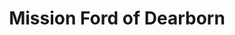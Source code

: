 ---
title: "Mission Ford of Dearborn"
url: /dearborn/mission-ford-of-dearborn-michigan-avenue/
shop: Autohaus
---